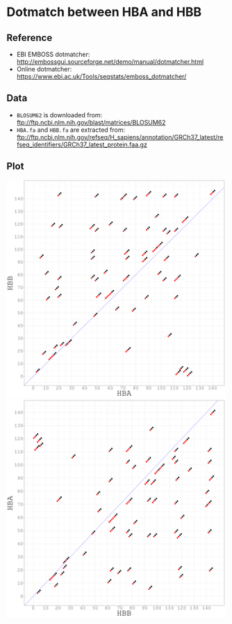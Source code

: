 # Dotmatch between HBA and HBB

## Reference

* EBI EMBOSS dotmatcher: <http://embossgui.sourceforge.net/demo/manual/dotmatcher.html>
* Online dotmatcher: <https://www.ebi.ac.uk/Tools/seqstats/emboss_dotmatcher/>

## Data

* `BLOSUM62` is downloaded from: <ftp://ftp.ncbi.nlm.nih.gov/blast/matrices/BLOSUM62>
* `HBA.fa` and `HBB.fa` are extracted from: <ftp://ftp.ncbi.nlm.nih.gov/refseq/H_sapiens/annotation/GRCh37_latest/refseq_identifiers/GRCh37_latest_protein.faa.gz>

## Plot

![](HBA-vs-HBB.png)
![](HBB-vs-HBA.png)
